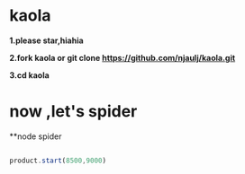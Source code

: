 # kaola
**1.please star,hiahia**

**2.fork kaola or git clone https://github.com/njaulj/kaola.git**

**3.cd kaola**

# now ,let's spider

**node spider
```js

product.start(8500,9000)


```